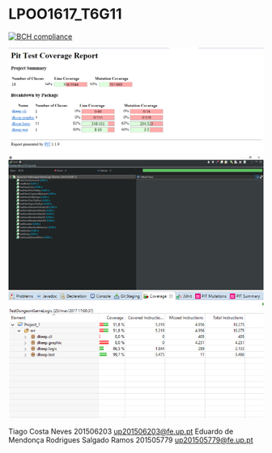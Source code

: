 # LPOO1617_T6G11

[![BCH compliance](https://bettercodehub.com/edge/badge/pigaoMIEIC/LPOO1617_T6G11?token=40eb84b251304929bb06d273f70f95b7ad264d6d)](https://bettercodehub.com/)

![Screenshot](Pit_testing.PNG)
![Screenshot](junit_testing.PNG)
![Screenshot](coverage_testing.PNG)

 
 Tiago Costa Neves 201506203 up201506203@fe.up.pt
 Eduardo de Mendonça Rodrigues Salgado Ramos 201505779 up201505779@fe.up.pt
